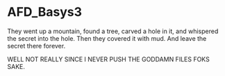 # AFD_Basys3

They went up a mountain, found a tree, carved a hole in it, and whispered the secret into the hole. Then they covered it with mud. And leave the secret there forever.

WELL NOT REALLY SINCE I NEVER PUSH THE GODDAMN FILES FOKS SAKE.
